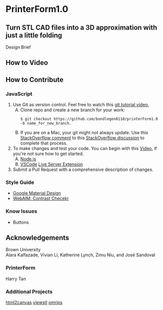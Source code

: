 # PrinterForm1.0

## Turn STL CAD files into a 3D approximation with just a little folding

Design Brief

## How to Video

## How to Contribute
### JavaScript
<ol type="1">
<li> Use Git as version control. Feel free to watch this <a href="https://youtu.be/RGOj5yH7evk?si=QypGPwuk3cKv-e3u">  git tutorial video.<a>
	<ol type="A"> 
		<li>Clone repo and create a new branch for your work:<br/>
		
	$ git checkout https://github.com/bondlegen0110/printerForm1.0 -b name_for_new_branch.
 </li><li>
	 If you are on a Mac, your git might not always update. Use this <a href="https://stackoverflow.com/a/60696298"> StackOverflow comment<a> to this <a href="https://stackoverflow.com/questions/8957862/how-to-upgrade-git-to-latest-version-on-macos"> StackOverflow discussion<a> to complete that process.
   </li></ol>
</li>
 <li>
	To make changes and test your code. You can begin with this <a href="https://youtu.be/W6NZfCO5SIk?si=v-P1Ij4MlzdtmunR">Video<a>, if you're not sure how to get started.	
	<ol type="A"> 
		 <li><a href="https://nodejs.org/en">Node.js<a></li>
		 <li><a href="https://code.visualstudio.com/">VSCode<a> <a href="https://marketplace.visualstudio.com/items?itemName=ritwickdey.LiveServer">Live Server Extension<a></li>
	</ol>
 </li>
<li>
	Submit a Pull Request with a comprehensive description of changes.
</li>
			 
</ol>

### Style Guide
<ul>
	    <li> <a href = "https://m3.material.io/">Google Material Design<a> </li>
	    <li>  <a href = "https://webaim.org/resources/contrastchecker/"> WebAIM: Contrast Checekr<a></A></li>
</ul>

### Know Issues
* Buttons

## Acknowledgements
Brown University \
Alara Kalfazade, Vivian Li, Katherine Lynch, Zimu Niu, and José Sandoval
### PrinterForm
Harry Tan
### Additional Projects
<a href = "https://www.jsdelivr.com/package/npm/html2canvas">html2canvas<a> 
<a href = "https://www.viewstl.com/plugin/">viewstl<a> <a href = "https://github.com/omrips/viewstl">omrips<a> 
